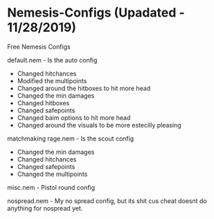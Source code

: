 # Nemesis-Configs (Upadated - 11/28/2019)
Free Nemesis Configs

default.nem - Is the auto config 
  - Changed hitchances
  - Modified the multipoints
  - Changed around the hitboxes to hit more head
  - Changed the min damages
  - Changed hitboxes
  - Changed safepoints
  - Changed baim options to hit more head
  - Changed around the visuals to be more estecilly pleasing

matchmaking rage.nem - Is the scout config
  - Changed the min damages 
  - Changed hitchances
  - Changed safepoints
  - Changed the multipoints

misc.nem - Pistol round config

nospread.nem - My no spread config, but its shit cus cheat doesnt do anything for nospread yet.
